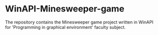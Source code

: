 # WinAPI-Minesweeper-game
The repository contains the Minesweeper game project written in WinAPI for 'Programming in graphical environment' faculty subject.
